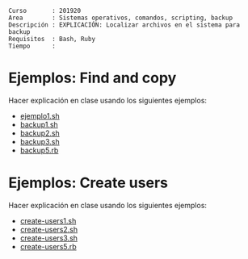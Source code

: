 
```
Curso       : 201920
Area        : Sistemas operativos, comandos, scripting, backup
Descripción : EXPLICACIÓN: Localizar archivos en el sistema para backup
Requisitos  : Bash, Ruby
Tiempo      :
```

# Ejemplos: Find and copy

Hacer explicación en clase usando los siguientes ejemplos:
* [ejemplo1.sh](files/ejemplo1.sh)
* [backup1.sh](files/backup1.sh)
* [backup2.sh](files/backup2.sh)
* [backup3.sh](files/backup3.sh)
* [backup5.rb](files/backup5.rb)

# Ejemplos: Create users

Hacer explicación en clase usando los siguientes ejemplos:
* [create-users1.sh](files/create-users1.sh)
* [create-users2.sh](files/create-users2.sh)
* [create-users3.sh](files/create-users3.sh)
* [create-users5.rb](files/create-users5.rb)
